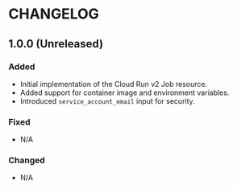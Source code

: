 # CHANGELOG

## 1.0.0 (Unreleased)

### Added

- Initial implementation of the Cloud Run v2 Job resource.
- Added support for container image and environment variables.
- Introduced `service_account_email` input for security.

### Fixed

- N/A

### Changed

- N/A
